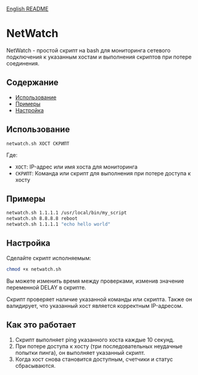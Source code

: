 [English README](./README.md)
# NetWatch

NetWatch - простой скрипт на bash для мониторинга сетевого подключения к указанным хостам и выполнения скриптов при потере соединения.

## Содержание

- [Использование](#использование)
- [Примеры](#примеры)
- [Настройка](#настройка)

## Использование
```netwatch.sh ХОСТ СКРИПТ```

Где:
- `ХОСТ`: IP-адрес или имя хоста для мониторинга
- `СКРИПТ`: Команда или скрипт для выполнения при потере доступа к хосту

## Примеры
```bash 
netwatch.sh 1.1.1.1 /usr/local/bin/my_script 
netwatch.sh 8.8.8.8 reboot 
netwatch.sh 1.1.1.1 "echo hello world"
```
## Настройка
Сделайте скрипт исполняемым:
```bash
chmod +x netwatch.sh
```
Вы можете изменить время между проверками, изменив значение переменной DELAY в скрипте.

Скрипт проверяет наличие указанной команды или скрипта. Также он валидирует, что указанный хост является корректным IP-адресом.

## Как это работает

1. Скрипт выполняет ping указанного хоста каждые 10 секунд.
2. При потере доступа к хосту (три последовательных неудачные попытки пинга), он выполняет указанный скрипт.
3. Когда хост снова становится доступным, счетчики и статус сбрасываются.
